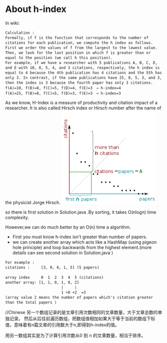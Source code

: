 # About h-index
In wiki:
```
Calculation :
Formally, if f is the function that corresponds to the number of citations for each publication, we compute the h index as follows. First we order the values of f from the largest to the lowest value. Then, we look for the last position in which f is greater than or equal to the position (we call h this position).
For example, if we have a researcher with 5 publications A, B, C, D, and E with 10, 8, 5, 4, and 3 citations, respectively, the h index is equal to 4 because the 4th publication has 4 citations and the 5th has only 3. In contrast, if the same publications have 25, 8, 5, 3, and 3, then the index is 3 because the fourth paper has only 3 citations.
f(A)=10, f(B)=8, f(C)=5, f(D)=4, f(E)=3　→ h-index=4
f(A)=25, f(B)=8, f(C)=5, f(D)=3, f(E)=3　→ h-index=3
```
As we know, H-Index is a measure of productivity and citation impact of a researcher. It is also called Hirsch index or Hirsch number after the name of the physicist Jorge Hirsch.
![h-index](https://github.com/linnever/LeetCodeSolution/blob/master/H-index-en.png)

so there is first solution in Solution.java .By sorting, it takes O(nlogn)  time complexity.

However,we can do much better by an O(n) time a algorithm.
- First you must know h-index isn't greater than number of papers.
- we can create another array which acts like a HashMap (using pigeon hole principle) and loop backwards from the highest element.(more details can see second solution in Solution.java  )
```
For example :
citations :     [3, 0, 6, 1, 5] (5 papers)

array index     0  1  2  3  4  5 (citations)
another array: [1, 1, 0, 1, 0, 2]  
                         |     |
                         1 +0 +2  =3
(array value 2 means the number of papers which's citation greater than the total papers )
```

//Chinese
另一个数组记录的是文章引用次数相同的文章数量，大于文章总数的单独记录。
然后从后往前遍历数组，把数组值相加如果大于等于当前的数组下标值，意味着有n篇文章的引用数大于n,即得到h-index的值。

用另一数组其实是为了计算引用次数从0 到 n 的文章数量，相当于排序。
